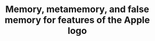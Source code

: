 ---
authors: 'Whatley, M. C., <strong>Schwartz, S. T.</strong>, Block, J. B., & Castel, A. D.'
pubDate: 'May 16 2023'
title: 'Memory, metamemory, and false memory for features of the Apple logo'
journal: 'Applied Cognitive Psychology'
pages: '1-15'
doi: 'https://doi.org/10.1002/acp.4088'
doiOn: '[doi]'
pdf: 'https://www.researchgate.net/publication/371178181_Memory_metamemory_and_false_memory_for_features_of_the_Apple_logo'
pdfOn: '[pdf]'
osf: 'https://osf.io/bu5xa/'
osfOn: '[OSF]'
---